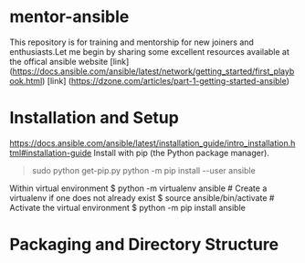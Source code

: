 # mentor-ansible
This repository is for training and mentorship for new joiners and enthusiasts.Let me begin by sharing some excellent resources available at the offical ansible website 
[link]
(https://docs.ansible.com/ansible/latest/network/getting_started/first_playbook.html)
[link]
(https://dzone.com/articles/part-1-getting-started-ansible)

# Installation and Setup
https://docs.ansible.com/ansible/latest/installation_guide/intro_installation.html#installation-guide
Install with pip (the Python package manager).
 > sudo python get-pip.py
 > python -m pip install --user ansible

Within virtual environment
$ python -m virtualenv ansible  # Create a virtualenv if one does not already exist
$ source ansible/bin/activate   # Activate the virtual environment
$ python -m pip install ansible


# Packaging and Directory Structure
